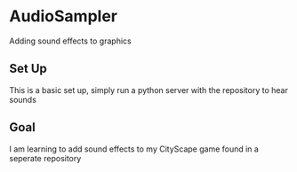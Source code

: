 # AudioSampler
 Adding sound effects to graphics 

## Set Up
This is a basic set up, simply run a python server with the repository to hear sounds

## Goal
I am learning to add sound effects to my CityScape game found in a seperate repository
